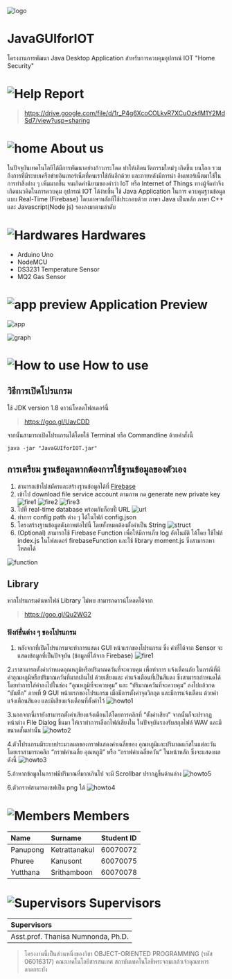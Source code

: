 ![logo](https://github.com/oop-it-kmitl-61/JavaGUIforIOT/blob/master/resouces/logo.png)

# JavaGUIforIOT
โครงงานการพัฒนา Java Desktop Application สำหรับการควบคุมอุปกรณ์ IOT
"Home Security"

#  ![Help](https://github.com/oop-it-kmitl-61/JavaGUIforIOT/blob/master/resouces/Help.png) Report
> https://drive.google.com/file/d/1r_P4g6XcoCOLkvR7XCuOzkfM1Y2MdSd7/view?usp=sharing

#  ![home](https://github.com/oop-it-kmitl-61/JavaGUIforIOT/blob/master/resouces/Home.png)  About us
ในปัจจุบันเทคโนโลยีได้มีการพัฒนาอย่างก้าวกระโดด ทำให้เกิดนวัตกรรมใหม่ๆ เกิดขึ้น
บนโลก รวมถึงการที่มีระบบเครือข่ายอินเทอร์เน็ตที่คนเราใช้กันอีกด้วย และภายหลังมีการนำ
อินเทอร์เน็ตมาใช้ในการทำสิ่งต่าง ๆ เพิ่มมากขึ้น จนเกิดคำนิยามของคำว่า IoT หรือ Internet of
Things ทางผู้จัดทำจึงเกิดแนวคิดในการควบคุม อุปกรณ์ IOT ได้ง่ายขึ้น ใช้ Java Application ในการ
ควบคุมฐานข้อมูลแบบ Real-Time (Firebase) โดยภาษาหลักที่ใช้ประกอบด้วย ภาษา Java เป็นหลัก ภาษา
C++ และ Javascript(Node js) รองลงมาตามลำดับ

#  ![Hardwares](https://github.com/oop-it-kmitl-61/JavaGUIforIOT/blob/master/resouces/hard.png) Hardwares
- Arduino Uno
- NodeMCU
- DS3231 Temperature Sensor 
- MQ2 Gas Sensor

#  ![app preview](https://github.com/oop-it-kmitl-61/JavaGUIforIOT/blob/master/resouces/preview.png) Application Preview

![app](https://github.com/oop-it-kmitl-61/JavaGUIforIOT/blob/master/resouces/gui.png)

![graph](https://github.com/oop-it-kmitl-61/JavaGUIforIOT/blob/master/resouces/graph.png)


#  ![How to use](https://github.com/compro-itkmitl/777-traker/blob/master/resouces/Settings.png) How to use
## วิธีการเปิดโปรแกรม

ใช้ JDK version 1.8 ดาวน์โหลดโฟลเดอร์นี้

> https://goo.gl/UavCDD

จากนั้นสามารถเปิดโปรแกรมได้โดยใช้ Terminal หรือ Commandline ด้วยคำสั่งนี้

`java -jar "JavaGUIforIOT.jar" `

## การเตรียม ฐานข้อมูลหากต้องการใช้ฐานข้อมูลของตัวเอง

1. สามารถเข้าไปสมัครและสร้างฐานข้อมูลได้ที่ [Firebase](https://firebase.google.com/)
2. เข้าไป download file service account ตามภาพ กด generate new private key
![fire1](https://github.com/oop-it-kmitl-61/JavaGUIforIOT/blob/master/resouces/firebase1.png "width: 600px")
![fire2](https://github.com/oop-it-kmitl-61/JavaGUIforIOT/blob/master/resouces/firebase2.png)
![fire3](https://github.com/oop-it-kmitl-61/JavaGUIforIOT/blob/master/resouces/firebase3.png)
3. ไปที่ real-time database พร้อมกับก็อบปี้ URL
![url](https://github.com/oop-it-kmitl-61/JavaGUIforIOT/blob/master/resouces/firebase4.png)
4. ทำการ config path ต่าง ๆ ได้ในไฟล์ config.json
5. โครงสร้างฐานข้อมูลดังภาพต่อไปนี้ โดยทั้งหมดต้องตั้งค่าเป็น String
![struct](https://github.com/oop-it-kmitl-61/JavaGUIforIOT/blob/master/resouces/firebase5.png)
6. (Optional) สามารถใช้ Firebase Function เพื่อให้มีการเก็บ log อัตโนมัติ ได้โดย ใช้ไฟล์ index.js ในโฟลเดอร์  firebaseFunction และใช้ library moment.js ซึ่งสามารถหาโหลดได้

![function](https://github.com/oop-it-kmitl-61/JavaGUIforIOT/blob/master/resouces/functions.png)

## Library
หากโปรแกรมค้นหาไฟล์ Library ไม่พบ สามารถดาวน์โหลดได้จาก
> https://goo.gl/Qu2WG2

### ฟังก์ชั่นต่าง ๆ ของโปรแกรม
1. หลังจากที่เปิดโปรแกรมจะทำการแสดง GUI หน้าแรกของโปรแกรม ซึ่ง ค่าที่ได้จาก Sensor จะแสดงข้อมูลที่เป็นปัจจุบัน (ข้อมูลที่ได้จาก Firebase)
![fire1](https://github.com/oop-it-kmitl-61/JavaGUIforIOT/blob/master/resouces/firebase1.png)

2.เราสามารถตั้งค่ากำหนดอุณหภูมิหรือปริมาณควันที่จะควบคุม เพื่อทำการ แจ้งเตือนภัย ในกรณีที่มีค่าอุณหภูมิหรือปริมาณควันที่มากเกินไป ด้วยเสียงและ คำแจ้งเตือนที่เป็นสีแดง ซึ่งสามารถกำหนดได้โดยทำการใส่ค่าลงไปในช่อง “อุณหภูมิที่จะควบคุม” และ “ปริมาณควันที่จะควบคุม” ลงไปแล้วกด “บันทึก” ภาพที่ 9 GUI หน้าแรกของโปรแกรม เมื่อมีการตั้งค่าจุดวิกฤต และมีการแจ้งเตือน ด้วยคำแจ้งเตือนสีแดง และมีเสียงแจ้งเตือนที่ตั้งค่าไว้
![howto1](https://github.com/oop-it-kmitl-61/JavaGUIforIOT/blob/master/resouces/howtouse1.png)

3.นอกจากนี้เรายังสามารถตั้งค่าเสียงแจ้งเตือนได้โดยการคลิกที่ “ตั้งค่าเสียง” จากนั้นก็จะปรากฏหน้าต่าง File Dialog ขึ้นมา ให้เราทำการเลือกไฟล์เสียงใน ในปัจจุบันรองรับสกุลไฟล์ WAV และมีขนาดสั้นเท่านั้น
![howto2](https://github.com/oop-it-kmitl-61/JavaGUIforIOT/blob/master/resouces/howtouse2.png)

4.ตัวโปรแกรมมีระบบประมวลผลของกราฟแสดงค่าเฉลี่ยของ อุณหภูมิและปริมาณแก๊สในแต่ละวัน โดยเราสามารถคลิก “กราฟค่าเฉลี่ย อุณหภูมิ” หรือ “กราฟค่าเฉลี่ยควัน” ในหน้าหลัก ซึ่งจะแสดงผลดังนี้
![howto3](https://github.com/oop-it-kmitl-61/JavaGUIforIOT/blob/master/resouces/howtouse3.png)

5.ถ้าหากข้อมูลในกราฟมีปริมาณที่มากเกินไป จะมี Scrollbar ปรากฎขึ้นด้านล่าง
![howto5](https://github.com/oop-it-kmitl-61/JavaGUIforIOT/blob/master/resouces/howtouse5.png)

6.ตัวกราฟสามารถเซฟเป็น png ได้
![howto4](https://github.com/oop-it-kmitl-61/JavaGUIforIOT/blob/master/resouces/howtouse4.png)

#  ![Members](https://github.com/oop-it-kmitl-61/JavaGUIforIOT/blob/master/resouces/Person.png) Members
| Name          | Surname       | Student ID |
| :------------ |:------------- |   :-----:  |
| Panupong      | Ketrattanakul |   60070072 |
| Phuree        | Kanusont      |   60070075 |
| Yutthana      | Srithamboon   |   60070078 |

#  ![Supervisors](https://github.com/oop-it-kmitl-61/JavaGUIforIOT/blob/master/resouces/Supervisor.png) Supervisors
| Supervisors         |
| :------------ |
| Asst.prof. Thanisa Numnonda, Ph.D. |


> โครงงานนี้เป็นส่วนหนึ่งของวิชา OBJECT-ORIENTED PROGRAMMING (รหัส 06016317) คณะเทคโนโลยีสารสนเทศ สถาบันเทคโนโลยีพระจอมเกล้าเจ้าคุณทหารลาดกระบัง
